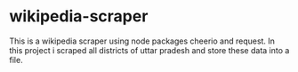 # wikipedia-scraper
This is a wikipedia scraper using node packages cheerio and request. In this project i scraped all districts of uttar pradesh and store these data into a file.
